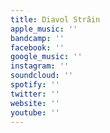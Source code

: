 ```yaml
---
title: Diavol Strâin
apple_music: ''
bandcamp: ''
facebook: ''
google_music: ''
instagram: ''
soundcloud: ''
spotify: ''
twitter: ''
website: ''
youtube: ''
---
```

